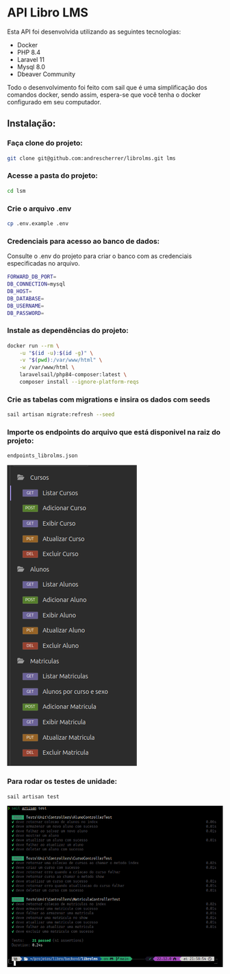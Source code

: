 # API Libro LMS 

Esta API foi desenvolvida utilizando as seguintes tecnologias:

- Docker
- PHP 8.4
- Laravel 11 
- Mysql 8.0
- Dbeaver Community

Todo o desenvolvimento foi feito com sail que é uma simplificação dos comandos
docker, sendo assim, espera-se que você tenha o docker configurado em seu computador.

## Instalação:

### Faça clone do projeto:
```bash
git clone git@github.com:andrescherrer/librolms.git lms
```

### Acesse a pasta do projeto:
```bash
cd lsm
```
### Crie o arquivo .env
```bash
cp .env.example .env
```

### Credenciais para acesso ao banco de dados:
Consulte o .env do projeto para criar o banco com as credenciais especificadas
no arquivo.
```bash
FORWARD_DB_PORT=
DB_CONNECTION=mysql
DB_HOST=
DB_DATABASE=
DB_USERNAME=
DB_PASSWORD=
```

### Instale as dependências do projeto:
```bash
docker run --rm \
    -u "$(id -u):$(id -g)" \
    -v "$(pwd):/var/www/html" \
    -w /var/www/html \
    laravelsail/php84-composer:latest \
    composer install --ignore-platform-reqs
```
### Crie as tabelas com migrations e insira os dados com seeds
```bash
sail artisan migrate:refresh --seed
```
### Importe os endpoints do arquivo que está disponivel na raiz do projeto:
```bash
endpoints_librolms.json
```

![Lista de Endpoints](lista-endpoints.png)


### Para rodar os testes de unidade:
```bash
sail artisan test
```
![Lista de Endpoints](saida-teste.png)



